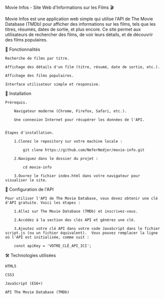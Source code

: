 Movie Infos - Site Web d'Informations sur les Films 🎬

Movie Infos est une application web simple qui utilise l'API de The Movie Database (TMDb) pour afficher des informations sur les films, tels que les titres, résumés, dates de sortie, et plus encore. Ce site permet aux utilisateurs de rechercher des films, de voir leurs détails, et de découvrir des films populaires.


🎯 Fonctionnalités

    Recherche de films par titre.

    Affichage des détails d'un film (titre, résumé, date de sortie, etc.).

    Affichage des films populaires.

    Interface utilisateur simple et responsive.


🚀 Installation

    Prérequis.

        Navigateur moderne (Chrome, Firefox, Safari, etc.).

        Une connexion Internet pour récupérer les données de l'API.  


    Étapes d'installation.

        1.Clonez le repository sur votre machine locale :
        
            git clone https://github.com/NeferNedjer/movie-info.git

        2.Naviguez dans le dossier du projet :

            cd movie-info

        3.Ouvrez le fichier index.html dans votre navigateur pour visualiser le site.


🔑 Configuration de l'API

    Pour utiliser l'API de The Movie Database, vous devez obtenir une clé d'API gratuite. Voici les étapes :

        1.Allez sur The Movie Database (TMDb) et inscrivez-vous.

        2.Accédez à la section des clés API et générez une clé.

        3.Ajoutez votre clé API dans votre code JavaScript dans le fichier script.js (ou un fichier équivalent).  Vous pouvez remplacer la ligne où l'API est initialisée, comme suit :

        const apiKey = 'VOTRE_CLÉ_API_ICI';


🛠️ Technologies utilisées

    HTML5

    CSS3

    JavaScript (ES6+)

    API The Movie Database (TMDb)